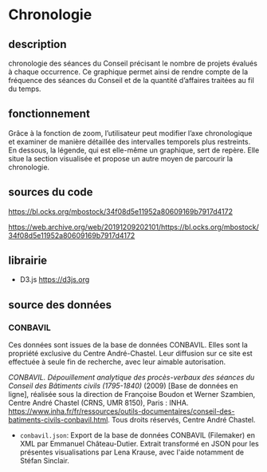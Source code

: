 # Chronologie

## description
chronologie des séances du Conseil précisant le nombre de projets évalués à chaque occurrence. 
Ce graphique permet ainsi de rendre compte de la fréquence des séances du Conseil et de la quantité d’affaires traitées au fil du temps. 

## fonctionnement
Grâce à la fonction de zoom, l’utilisateur peut modifier l’axe chronologique et examiner de manière détaillée des intervalles temporels plus restreints. 
En dessous, la légende, qui est elle-même un graphique, sert de repère. Elle situe la section visualisée et propose un autre moyen de parcourir la chronologie.

## sources du code
https://bl.ocks.org/mbostock/34f08d5e11952a80609169b7917d4172

https://web.archive.org/web/20191209202101/https://bl.ocks.org/mbostock/34f08d5e11952a80609169b7917d4172 

## librairie
- D3.js https://d3js.org

## source des données
### CONBAVIL

Ces données sont issues de la base de données CONBAVIL. Elles sont la propriété exclusive du Centre André-Chastel. Leur diffusion sur ce site est effectuée à seule fin de recherche, avec leur aimable autorisation. 

_CONBAVIL. Dépouillement analytique des procès-verbaux des séances du Conseil des Bâtiments civils (1795-1840)_ (2009) [Base de données en ligne], réalisée sous la direction de Françoise Boudon et Werner Szambien, Centre André Chastel (CRNS, UMR 8150), Paris : INHA. https://www.inha.fr/fr/ressources/outils-documentaires/conseil-des-batiments-civils-conbavil.html. Tous droits réservés, Centre André Chastel.

- `conbavil.json`: Export de la base de données CONBAVIL (Filemaker) en XML par Emmanuel Château-Dutier. Extrait transformé en JSON pour les présentes visualisations par Lena Krause, avec l'aide notamment de Stéfan Sinclair. 